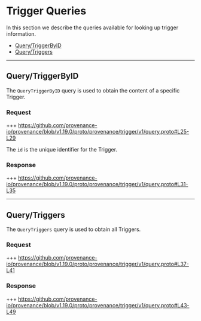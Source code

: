 <!--
order: 4
-->

# Trigger Queries

In this section we describe the queries available for looking up trigger information.

<!-- TOC 2 -->
  - [Query/TriggerByID](#querytriggerbyid)
  - [Query/Triggers](#querytriggers)


---
## Query/TriggerByID

The `QueryTriggerByID` query is used to obtain the content of a specific Trigger.

### Request

+++ https://github.com/provenance-io/provenance/blob/v1.19.0/proto/provenance/trigger/v1/query.proto#L25-L29

The `id` is the unique identifier for the Trigger.

### Response

+++ https://github.com/provenance-io/provenance/blob/v1.19.0/proto/provenance/trigger/v1/query.proto#L31-L35


---
## Query/Triggers

The `QueryTriggers` query is used to obtain all Triggers.

### Request

+++ https://github.com/provenance-io/provenance/blob/v1.19.0/proto/provenance/trigger/v1/query.proto#L37-L41

### Response

+++ https://github.com/provenance-io/provenance/blob/v1.19.0/proto/provenance/trigger/v1/query.proto#L43-L49
